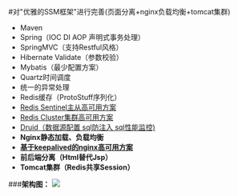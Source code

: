 #对"优雅的SSM框架"进行完善(页面分离+nginx负载均衡+tomcat集群)
- Maven
- Spring（IOC DI AOP 声明式事务处理）
- SpringMVC（支持Restful风格）
- Hibernate Validate（参数校验）
- Mybatis（最少配置方案）
- Quartz时间调度
- 统一的异常处理
- Redis缓存（ProtoStuff序列化）
- [Redis Sentinel主从高可用方案](http://wosyingjun.iteye.com/blog/2289593)
- [Redis Cluster集群高可用方案](http://wosyingjun.iteye.com/blog/2289220)
- [Druid（数据源配置 sql防注入 sql性能监控)](http://wosyingjun.iteye.com/blog/2306139)
- **Nginx静态加载、负载均衡**
- **[基于keepalived的nginx高可用方案](http://wosyingjun.iteye.com/blog/2313147)** 
- **前后端分离（Html替代Jsp）**  
- **Tomcat集群（Redis共享Session）**

###**架构图：**
![](http://i.imgur.com/Xtpg3od.png)